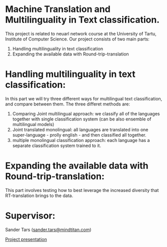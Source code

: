 # Machine Translation and  Multilinguality in Text classification.
This project is related to neuarl network course at the University of Tartu, Institute of Computer Science. Our project consists of two main parts:
1. Handling multilinguality in text classification
2. Expanding the available data with Round-trip-translation


# Handling multilinguality in text classification:
In this part we will try three different ways for multilingual text classification, and compare between them. The three differet methods are:
1. Comparing Joint multilingual approach: we classify all of the languages together with single classification system (can be also ensemble of multilingual models)
2. Joint translated monolingual: all languages are translated into one super-language - prolly english - and then classified all together.
3. multiple monolingual classification approach: each language has a separate classification system trained to it.

# Expanding the available data with Round-trip-translation:
This part involves testing how to best leverage the increased diversity that RT-translation brings to the data.

# Supervisor:
Sander Tars (sander.tars@mindtitan.com)

[Project presentation](https://docs.google.com/presentation/d/11iIc1PeohLZTsHa8DeB0nNDdfD1gKOKxGAMtZqVmdqU/edit#slide=id.g50ff697be1_0_244)
